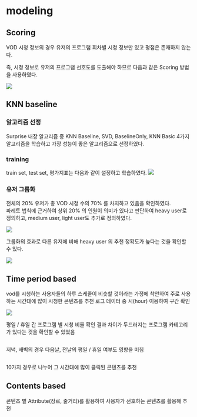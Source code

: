 # modeling

## Scoring

VOD 시청 정보의 경우 유저의 프로그램 회차별 시청 정보만 있고 평점은 존재하지 않는다.

즉, 시청 정보로 유저의 프로그램 선호도를 도출해야 하므로 다음과 같은 Scoring 방법을 사용하였다.

<img src='http://drive.google.com/uc?export=view&id=1AWGwc2rFXaacqo584ukeePOlzM6p1oO2' /><br>

## KNN baseline
### 알고리즘 선정

Surprise 내장 알고리즘 중 KNN Baseline, SVD, BaselineOnly, KNN Basic 4가지 알고리즘을 학습하고 가장 성능이 좋은 알고리즘으로 선정하였다.

### training

train set, test set, 평가지표는 다음과 같이 설정하고 학습하였다.
<img src='http://drive.google.com/uc?export=view&id=1v3cU4gWy2abqW_608rr1UyfLqxYwQP3v' /><br>

### 유저 그룹화

전체의 20% 유저가 총 VOD 시청 수의 70% 를 차지하고 있음을 확인하였다.  
파레토 법칙에 근거하여 상위 20% 의 인원이 의미가 있다고 판단하여 heavy user로 정의하고, medium user, light user도 추가로 정의하였다.

<img src='http://drive.google.com/uc?export=view&id=1RBKQMAPI1Zm7d-S_1Do75fbml4kc4kyI' /><br>

그룹화의 효과로 다른 유저에 비해 heavy user 의 추천 정확도가 높다는 것을 확인할 수 있다.

<img src='http://drive.google.com/uc?export=view&id=1q3ncvdqqKO93aJJ_u0i4JJbeVnM_nvtv' /><br>


## Time period based

vod를 시청하는 사용자들의 하루 스케줄이 비슷할 것이라는 가정에 착안하여 주로 사용하는 시간대에 많이 시청한 콘텐츠를 추천
로그 데이터 중 시(hour) 이용하여 구간 확인

<img src='http://drive.google.com/uc?export=view&id=1k34iiQDe6q1eVfBoZAzcGoLvyj1Poesc_link' /><br>

평일 / 휴일 간 프로그램 별 시청 비율 확인 결과 차이가 두드러지는 프로그램 카테고리가 있다는 것을 확인할 수 있었음

<img /><br>

저녁, 새벽의 경우 다음날, 전날의 평일 / 휴일 여부도 영향을 미침

<img /><br>

10가지 경우로 나누어 그 시간대에 많이 클릭된 콘텐츠를 추천


## Contents based 

콘텐츠 별 Attribute(장르, 줄거리)를 활용하여 사용자가 선호하는 콘텐츠를 활용해 추천

<img /><br>


